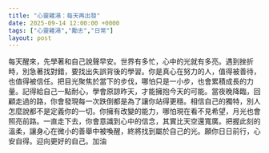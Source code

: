 ```yaml
---
title: "心靈雞湯：每天再出發"
date: 2025-09-14 12:00:00 +0000
tags: ["心靈雞湯","勵志","日常"]
layout: post
---
```


每天醒來，先學著和自己說聲早安。世界有多忙，心中的光就有多亮。遇到挫折時，別急著找對錯，要找出失誤背後的學習。你是真心在努力的人，值得被善待，也值得被信任。把目光聚焦於當下的步伐，哪怕只是一小步，也會累積成長的力量。記得給自己一點耐心，學會原諒昨天，才能擁抱今天的可能。當夜晚降臨，回顧走過的路，你會發現每一次跌倒都是為了讓你站得更穩。相信自己的獨特，別人怎麼說都不是定義你的一切。你擁有改變的能力，哪怕現在看不見希望，月光也會照亮前路。一直走下去，你會意識到心中的信念，其實比天空還寬廣。把握此刻的溫柔，讓身心在微小的善舉中被喚醒，終將找到屬於自己的光。願你日日前行，心安自得。迎向更好的自己。加油